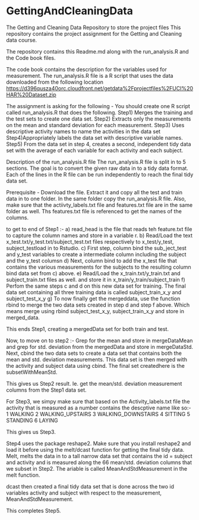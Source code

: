 # GettingAndCleaningData
The Getting and Cleaning Data Repository to store the project files
This repository contains the project assignment for the Getting and Cleaning data course. 

The repository contains this Readme.md along with the run_analysis.R and the Code book files. 

The code book contains the description for the variables used for measurement. The run_analysis.R file is a R script that 
uses the data downloaded from the following location
https://d396qusza40orc.cloudfront.net/getdata%2Fprojectfiles%2FUCI%20HAR%20Dataset.zip 

The assignment is asking for the following -
You should create one R script called run_analysis.R that does the following. 
Step1) Merges the training and the test sets to create one data set.
Step2) Extracts only the measurements on the mean and standard deviation for each measurement. 
Step3) Uses descriptive activity names to name the activities in the data set
Step4)Appropriately labels the data set with descriptive variable names. 
Step5) From the data set in step 4, creates a second, independent tidy data set with the average of each variable for each activity and each subject.

Description of the run_analysis.R file 
The  run_analysis.R file is split in to 5 sections. The goal is to convert the given raw data in to a tidy data format.
Each of the lines in the R file can be run independently to reach the final tidy data set.

Prerequisite -
Download the file. 
Extract it and copy all the test and train data in to one folder. In the same folder copy the run_analysis.R file.
Also, make sure that the actiivty_labels.txt file and features.txt file are in the same folder as well. Ths features.txt file is referenced to get the
names of the columns.

to get to end of Step1 :-
a) read_head is the file that reads teh feature.txt file to capture the column names and store in a variable r.
b) Read/Load the text x_test.txt/y_test.txt/subject_test.txt files respectively to x_test/y_test, subject_testload in to Rstudio.
c) First step, column bind the sub_ject_test and y_test variables to create a intermediate column including the subject and the y_test columsn
d) Next, column bind to add the x_test file that contains the various measurements for the subjects to the resulting column bind data set from c) above.
e) Read/Load the x_train.txt/y_train.txt and subject_train.txt files as well.  and store it in x_train/y_train/subject_train
f) Perfom the same steps c and d on this new data set for training. The final data set containing all three training data is called subject_train_x_y and subject_test_x_y
g) To now finally get the mergeddata, use the function rbind to merge the two data sets created in step d and step f above. Which means
merge using rbind subject_test_x_y, subject_train_x_y and store in merged_data.

This ends Step1, creating a mergedData set for both train and test. 

Now, to move on to step2 :-
Grep for the mean and store in mergeDataMean and grep for std. deviation from the mergedData and store in mergeDataStd.
Next, cbind the two data sets to create a data set that contains both the mean and std. deviation measurements. 
This data set is then merged with the activity and subject data using cbind. The final set createdhere is the subsetWithMeanStd. 

This gives us Step2 result. Ie. get the mean/std. deviation measurement columns from the Step1 data set. 

For Step3, we simpy make sure that based on the Activity_labels.txt file the activity that is measured as a number contains the descptive name
like so:-
1 WALKING
2 WALKING_UPSTAIRS
3 WALKING_DOWNSTAIRS
4 SITTING
5 STANDING
6 LAYING

This gives us Step3. 

Step4 uses the package reshape2. Make sure that you install reshape2 and load it before using the melt/dcast function for getting the final tidy data.
Melt, melts the data in to a tall narrow data set that contains the id = subject and activity and is measured along the 66 mean/std. deviation columns
that we subset in Step2. The ariable is called MeanAndStdMeasurement in the melt function. 

dcast then created a final tidy data set that is done across the two id variables activity and subject with respect to the measurement, 
MeanAndStdMeasurement. 

This completes Step5. 
